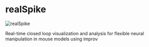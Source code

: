 # realSpike

![realSpike](https://github.com/hantman-lab/realSpike/assets/69729525/f2176636-8adc-46c8-9b0d-60b40e6141a5)


Real-time closed loop visualization and analysis for flexible neural manipulation in mouse models using improv
